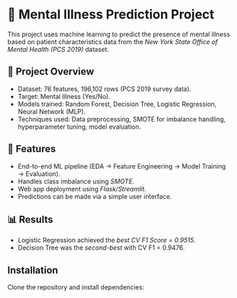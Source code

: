 # 🧠 Mental Illness Prediction Project

This project uses machine learning to predict the presence of mental illness based on patient characteristics data from the *New York State Office of Mental Health (PCS 2019)* dataset.

## 📌 Project Overview
- Dataset: 76 features, 196,102 rows (PCS 2019 survey data).
- Target: Mental Illness (Yes/No).
- Models trained: Random Forest, Decision Tree, Logistic Regression, Neural Network (MLP).
- Techniques used: Data preprocessing, SMOTE for imbalance handling, hyperparameter tuning, model evaluation.

## 🚀 Features
- End-to-end ML pipeline (EDA → Feature Engineering → Model Training → Evaluation).
- Handles class imbalance using *SMOTE*.
- Web app deployment using *Flask/Streamlit*.
- Predictions can be made via a simple user interface.

## 📊 Results
- Logistic Regression achieved the *best CV F1 Score = 0.9515*.
- Decision Tree was the *second-best* with CV F1 = 0.9476.

## Installation
Clone the repository and install dependencies:
```bash

